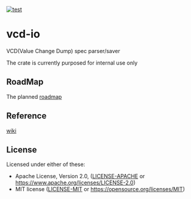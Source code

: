 [![test](https://github.com/erihsu/vcd-io/actions/workflows/automation.yml/badge.svg?branch=main)](https://github.com/erihsu/vcd-io/actions)
# vcd-io
VCD(Value Change Dump) spec parser/saver

The crate is currently purposed for internal use only

## RoadMap
The planned [roadmap](RoadMap.md)

## Reference
[wiki](https://handwiki.org/wiki/Value_change_dump)

## License

Licensed under either of these:

 * Apache License, Version 2.0, ([LICENSE-APACHE](LICENSE-APACHE) or
   https://www.apache.org/licenses/LICENSE-2.0)
 * MIT license ([LICENSE-MIT](LICENSE-MIT) or
   https://opensource.org/licenses/MIT)
